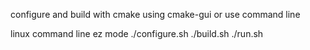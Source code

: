 configure and build with cmake using cmake-gui or use command line

linux command line ez mode
    ./configure.sh
    ./build.sh
    ./run.sh
